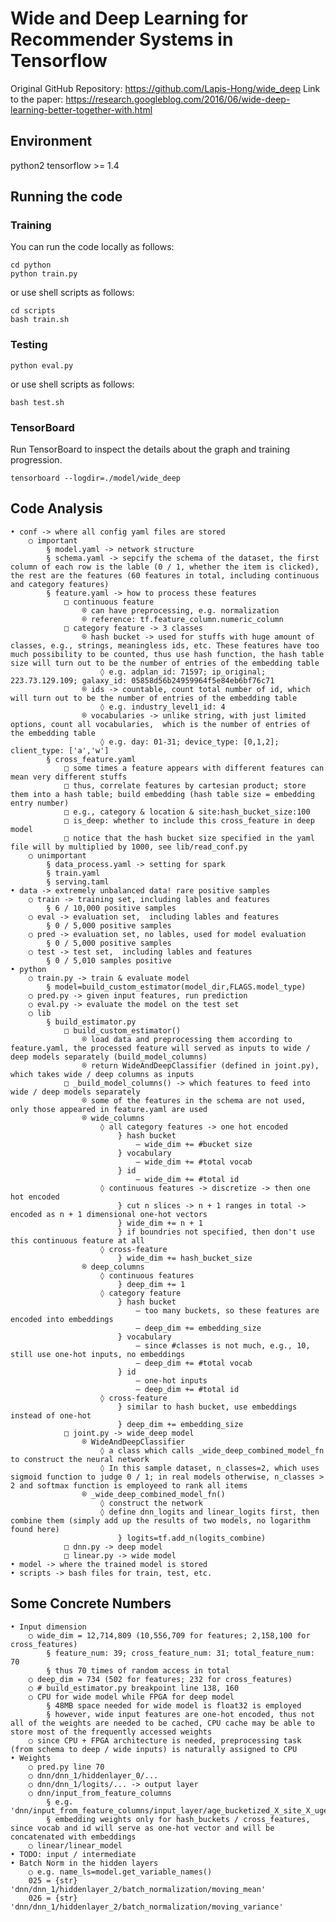 # Wide and Deep Learning for Recommender Systems in Tensorflow

Original GitHub Repository: https://github.com/Lapis-Hong/wide_deep
Link to the paper: https://research.googleblog.com/2016/06/wide-deep-learning-better-together-with.html

## Environment
python2
tensorflow >= 1.4

## Running the code

### Training
You can run the code locally as follows:

```
cd python
python train.py
```
or use shell scripts as follows:
```
cd scripts
bash train.sh
```

### Testing
```
python eval.py
```
or use shell scripts as follows:
```
bash test.sh
```

### TensorBoard

Run TensorBoard to inspect the details about the graph and training progression.

```
tensorboard --logdir=./model/wide_deep
```

## Code Analysis

	• conf -> where all config yaml files are stored
		○ important
			§ model.yaml -> network structure
			§ schema.yaml -> sepcify the schema of the dataset, the first column of each row is the lable (0 / 1, whether the item is clicked), the rest are the features (60 features in total, including continuous and category features)
			§ feature.yaml -> how to process these features
				□ continuous feature
					® can have preprocessing, e.g. normalization
					® reference: tf.feature_column.numeric_column
				□ category feature -> 3 classes
					® hash bucket -> used for stuffs with huge amount of classes, e.g., strings, meaningless ids, etc. These features have too much possibility to be counted, thus use hash function, the hash table size will turn out to be the number of entries of the embedding table
						◊ e.g. adplan_id: 71597; ip_original; 223.73.129.109; galaxy_id: 05858d56b24959964f5e84eb6bf76c71
					® ids -> countable, count total number of id, which will turn out to be the number of entries of the embedding table
						◊ e.g. industry_level1_id: 4
					® vocabularies -> unlike string, with just limited options, count all vocabularies,  which is the number of entries of the embedding table
						◊ e.g. day: 01-31; device_type: [0,1,2]; client_type: ['a','w']
			§ cross_feature.yaml 
				□ some times a feature appears with different features can mean very different stuffs
				□ thus, correlate features by cartesian product; store them into a hash table; build embedding (hash table size = embedding entry number)
				□ e.g., category & location & site:hash_bucket_size:100 
				□ is_deep: whether to include this cross_feature in deep model
				□ notice that the hash bucket size specified in the yaml file will by multiplied by 1000, see lib/read_conf.py
		○ unimportant
			§ data_process.yaml -> setting for spark
			§ train.yaml 
			§ serving.taml
	• data -> extremely unbalanced data! rare positive samples
		○ train -> training set, including lables and features
			§ 6 / 10,000 positive samples
		○ eval -> evaluation set,  including lables and features
			§ 0 / 5,000 positive samples
		○ pred -> evaluation set, no lables, used for model evaluation
			§ 0 / 5,000 positive samples
		○ test -> test set,  including lables and features
			§ 0 / 5,010 samples positive
	• python
		○ train.py -> train & evaluate model
			§ model=build_custom_estimator(model_dir,FLAGS.model_type)
		○ pred.py -> given input features, run prediction
		○ eval.py -> evaluate the model on the test set
		○ lib
			§ build_estimator.py
				□ build_custom_estimator()
					® load data and preprocessing them according to feature.yaml, the processed feature will served as inputs to wide / deep models separately (build_model_columns)
					® return WideAndDeepClassifier (defined in joint.py), which takes wide / deep columns as inputs
				□ _build_model_columns() -> which features to feed into wide / deep models separately
					® some of the features in the schema are not used, only those appeared in feature.yaml are used
					® wide_columns
						◊ all category features -> one hot encoded
							} hash bucket 
								– wide_dim += #bucket size
							} vocabulary
								– wide_dim += #total vocab
							} id
								– wide_dim += #total id
						◊ continuous features -> discretize -> then one hot encoded
							} cut n slices -> n + 1 ranges in total -> encoded as n + 1 dimensional one-hot vectors 
							} wide_dim += n + 1
							} if boundries not specified, then don't use this continuous feature at all
						◊ cross-feature
							} wide_dim += hash_bucket_size
					® deep_columns
						◊ continuous features
							} deep_dim += 1
						◊ category feature
							} hash bucket
								– too many buckets, so these features are encoded into embeddings
								– deep_dim += embedding_size
							} vocabulary
								– since #classes is not much, e.g., 10, still use one-hot inputs, no embeddings 
								– deep_dim += #total vocab
							} id
								– one-hot inputs
								– deep_dim += #total id
						◊ cross-feature
							} similar to hash bucket, use embeddings instead of one-hot
							} deep_dim += embedding_size
				□ joint.py -> wide_deep model
					® WideAndDeepClassifier
						◊ a class which calls _wide_deep_combined_model_fn to construct the neural network
						◊ In this sample dataset, n_classes=2, which uses sigmoid function to judge 0 / 1; in real models otherwise, n_classes > 2 and softmax function is employeed to rank all items
					® _wide_deep_combined_model_fn()
						◊ construct the network
						◊ define dnn_logits and linear_logits first, then combine them (simply add up the results of two models, no logarithm found here)
							} logits=tf.add_n(logits_combine)
				□ dnn.py -> deep model
				□ linear.py -> wide model
	• model -> where the trained model is stored
	• scripts -> bash files for train, test, etc.
		
## Some Concrete Numbers
	• Input dimension
		○ wide_dim = 12,714,809 (10,556,709 for features; 2,158,100 for cross_features) 
			§ feature_num: 39; cross_feature_num: 31; total_feature_num: 70
			§ thus 70 times of random access in total
		○ deep_dim = 734 (502 for features; 232 for cross_features)
		○ # build_estimator.py breakpoint line 138, 160
		○ CPU for wide model while FPGA for deep model
			§ 48MB space needed for wide model is float32 is employed
			§ however, wide input features are one-hot encoded, thus not all of the weights are needed to be cached, CPU cache may be able to store most of the frequently accessed weights
		○ since CPU + FPGA architecture is needed, preprocessing task (from schema to deep / wide inputs) is naturally assigned to CPU
	• Weights
		○ pred.py line 70
		○ dnn/dnn_1/hiddenlayer_0/...
		○ dnn/dnn_1/logits/... -> output layer
		○ dnn/input_from_feature_columns
			§ e.g. 'dnn/input_from_feature_columns/input_layer/age_bucketized_X_site_X_ugender_embedding/embedding_weights'
			§ embedding weights only for hash_buckets / cross_features, since vocab and id will serve as one-hot vector and will be concatenated with embeddings
		○ linear/linear_model
	• TODO: input / intermediate
	• Batch Norm in the hidden layers
		○ e.g. name_ls=model.get_variable_names()
		025 = {str} 'dnn/dnn_1/hiddenlayer_2/batch_normalization/moving_mean'
		026 = {str} 'dnn/dnn_1/hiddenlayer_2/batch_normalization/moving_variance'

